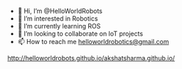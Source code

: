 - 👋 Hi, I’m @HelloWorldRobots
- 👀 I’m interested in Robotics
- 🌱 I’m currently learning ROS
- 🤖 I’m looking to collaborate on IoT projects
- 📫 How to reach me helloworldrobotics@gmail.com

http://helloworldrobots.github.io/akshatsharma.github.io/

<!---
HelloWorldRobots/HelloWorldRobots is a ✨ special ✨ repository because its `README.md` (this file) appears on your GitHub profile.
You can click the Preview link to take a look at your changes.
--->
